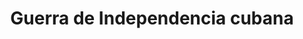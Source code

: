 ﻿---
title: "Guerra de Independencia cubana"
permalink: periodes_381.html
layout: periode
dataInici: 1895-02-24
dataFi: 1898-08-12
sidebar: periodes
pares:
  - 471:
    title: "Época Victoriana"
    dataInici: "(1837)"
    dataFi: "(1901)"

fills:
  - 690:
    title: "Guerra de Cuba"
    dataInici: "(1898-04-21)"
    dataFi: "(1898-08-12)"

jocsPrincipals:
  - title: "Cuba: The Splendid Little War"
    bggId: 150831

jocsEscenaris:
jocsEpoca:
jocsEpocaEscenaris:
---
